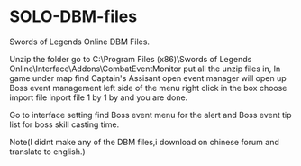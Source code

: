 # SOLO-DBM-files
Swords of Legends Online DBM Files.

Unzip the folder go to C:\Program Files (x86)\Swords of Legends Online\Interface\Addons\CombatEventMonitor put all the unzip files in,
In game under map find Captain's Assisant open event manager will open up Boss event management left side of the menu right click in the box choose import file inport file 1 by 1 by
and you are done.

Go to interface setting find Boss event menu for the alert and Boss event tip list for boss skill casting time.
 
 
 Note(I didnt make any of the DBM files,i download on chinese forum and translate to english.)

